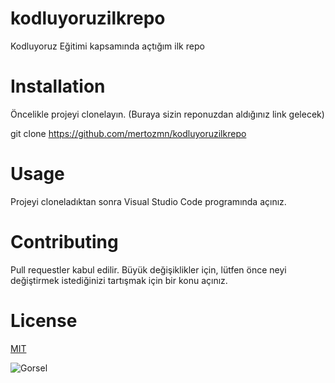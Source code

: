 # kodluyoruzilkrepo
Kodluyoruz Eğitimi kapsamında açtığım ilk repo
# Installation
Öncelikle projeyi clonelayın. (Buraya sizin reponuzdan aldığınız link gelecek)

git clone https://github.com/mertozmn/kodluyoruzilkrepo

# Usage
Projeyi cloneladıktan sonra Visual Studio Code programında açınız.
# Contributing
Pull requestler kabul edilir. Büyük değişiklikler için, lütfen önce neyi değiştirmek istediğinizi tartışmak için bir konu açınız.
# License
[MIT](https://choosealicense.com/licenses/mit/)

![Gorsel](https://cdn.pixabay.com/photo/2015/04/23/22/00/tree-736885_1280.jpg)
 
